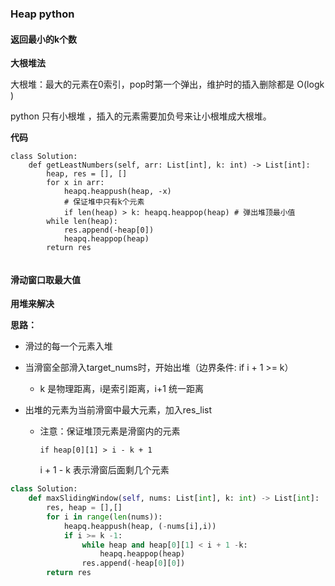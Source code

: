 ### Heap python

#### 返回最小的k个数

**大根堆法**

大根堆：最大的元素在0索引，pop时第一个弹出，维护时的插入删除都是 O(logk )

python 只有小根堆 ，插入的元素需要加负号来让小根堆成大根堆。

**代码**

``` 
class Solution:
    def getLeastNumbers(self, arr: List[int], k: int) -> List[int]:
		heap, res = [], []
		for x in arr:
			heapq.heappush(heap, -x)
			# 保证堆中只有k个元素
			if len(heap) > k: heapq.heappop(heap) # 弹出堆顶最小值
		while len(heap):
			res.append(-heap[0])
			heapq.heappop(heap)
		return res
		
```

#### 滑动窗口取最大值

**用堆来解决**

**思路：**

 - 滑过的每一个元素入堆

 - 当滑窗全部滑入target_nums时，开始出堆（边界条件: if i + 1 >= k）

   	- k 是物理距离，i是索引距离，i+1 统一距离

 - 出堆的元素为当前滑窗中最大元素，加入res_list

    - 注意：保证堆顶元素是滑窗内的元素

      `if heap[0][1] > i - k + 1`

      i + 1 - k 表示滑窗后面剩几个元素

``` python
class Solution:
    def maxSlidingWindow(self, nums: List[int], k: int) -> List[int]:
        res, heap = [],[]
        for i in range(len(nums)):
            heapq.heappush(heap, (-nums[i],i))
            if i >= k -1:
                while heap and heap[0][1] < i + 1 -k:
                    heapq.heappop(heap)
                res.append(-heap[0][0])
        return res
```

